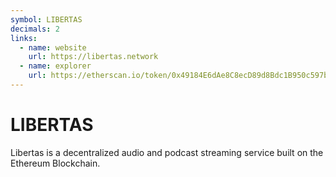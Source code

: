 ```yaml
---
symbol: LIBERTAS
decimals: 2
links:
  - name: website
    url: https://libertas.network
  - name: explorer
    url: https://etherscan.io/token/0x49184E6dAe8C8ecD89d8Bdc1B950c597b8167c90
---
```


# LIBERTAS

Libertas is a decentralized audio and podcast streaming service built on the Ethereum Blockchain.
